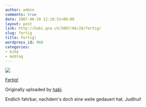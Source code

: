 ```yaml
---
author: admin
comments: true
date: 2007-06-28 12:18:51+00:00
layout: post
link: http://habi.gna.ch/2007/06/28/fertig/
slug: fertig
title: Fertig!
wordpress_id: 968
categories:
- bike
- moblog
---
```


[![](http://farm2.static.flickr.com/1369/648849498_784bba904c_m.jpg)](http://www.flickr.com/photos/habi/648849498/)


[Fertig!](http://www.flickr.com/photos/habi/648849498/)

Originally uploaded by [habi](http://www.flickr.com/people/habi/).

Endlich fahrbar, nachdem's doch eine weile gedauert hat. Judihui!

